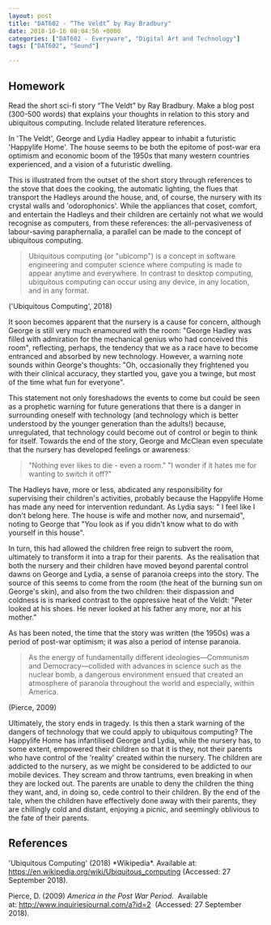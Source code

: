 ```yaml
---
layout: post
title: "DAT602 - “The Veldt” by Ray Bradbury"
date: 2018-10-16 08:04:56 +0000
categories: ["DAT602 - Everyware", "Digital Art and Technology"]
tags: ["DAT602", "Sound"]

---
```

## Homework

Read the short sci-fi story “The Veldt” by Ray Bradbury. Make a blog post (300-500 words) that explains your thoughts in relation to this story and ubiquitous computing. Include related literature references.

In 'The Veldt', George and Lydia Hadley appear to inhabit a futuristic 'Happylife Home'. The house seems to be both the epitome of post-war era optimism and economic boom of the 1950s that many western countries experienced, and a vision of a futuristic dwelling.

This is illustrated from the outset of the short story through references to  the stove that does the cooking, the automatic lighting, the flues that transport the Hadleys around the house, and, of course, the nursery with its crystal walls and 'odorophonics'. While the appliances that coset, comfort, and entertain the Hadleys and their children are certainly not what we would recognise as computers, from these references: the all-pervasiveness of labour-saving paraphernalia, a parallel can be made to the concept of ubiquitous computing.
<blockquote>Ubiquitous computing (or "ubicomp") is a concept in software engineering and computer science where computing is made to appear anytime and everywhere. In contrast to desktop computing, ubiquitous computing can occur using any device, in any location, and in any format.</blockquote>
('Ubiquitous Computing', 2018)

It soon becomes apparent that the nursery is a cause for concern, although George is still very much enamoured with the room: "George Hadley was filled with admiration for the mechanical genius who had conceived this room", reflecting, perhaps, the tendency that we as a race have to become entranced and absorbed by new technology. However, a warning note sounds within George's thoughts: "Oh, occasionally they frightened you with their clinical accuracy, they startled you, gave you a twinge, but most of the time what fun for everyone".

This statement not only foreshadows the events to come but could be seen as a prophetic warning for future generations that there is a danger in surrounding oneself with technology (and technology which is better understood by the younger generation than the adults!) because, unregulated, that technology could become out of control or begin to think for itself. Towards the end of the story, George and McClean even speculate that the nursery has developed feelings or awareness:
<blockquote>"Nothing ever likes to die - even a room." "I wonder if it hates me for wanting to switch it off?"</blockquote>
The Hadleys have, more or less, abdicated any responsibility for supervising their children's activities, probably because the Happylife Home has made any need for intervention redundant. As Lydia says: " I feel like I don't belong here. The house is wife and mother now, and nursemaid", noting to George that "You look as if you didn't know what to do with yourself in this house".

In turn, this had allowed the children free reign to subvert the room, ultimately to transform it into a trap for their parents.  As the realisation that both the nursery and their children have moved beyond parental control dawns on George and Lydia, a sense of paranoia creeps into the story. The source of this seems to come from the room (the heat of the burning sun on George's skin), and also from the two children: their dispassion and coldness is is marked contrast to the oppressive heat of the Veldt: "Peter looked at his shoes. He never looked at his father any more, nor at his mother."

As has been noted, the time that the story was written (the 1950s) was a period of post-war optimism; it was also a period of intense paranoia.
<blockquote>As the energy of fundamentally different ideologies—Communism and Democracy—collided with advances in science such as the nuclear bomb, a dangerous environment ensued that created an atmosphere of paranoia throughout the world and especially, within America.</blockquote>
(Pierce, 2009)

Ultimately, the story ends in tragedy. Is this then a stark warning of the dangers of technology that we could apply to ubiquitous computing? The Happylife Home has infantilised George and Lydia, while the nursery has, to some extent, empowered their children so that it is they, not their parents who have control of the 'reality' created within the nursery. The children are addicted to the nursery, as we might be considered to be addicted to our mobile devices. They scream and throw tantrums, even breaking in when they are locked out. The parents are unable to deny the children the thing they want, and, in doing so, cede control to their children. By the end of the tale, when the children have effectively done away with their parents, they are chillingly cold and distant, enjoying a picnic, and seemingly oblivious to the fate of their parents.
<h2>References</h2>
'Ubiquitous Computing' (2018) *Wikipedia*. Available at: <a href="https://en.wikipedia.org/wiki/Ubiquitous_computing">https://en.wikipedia.org/wiki/Ubiquitous_computing</a> (Accessed: 27 September 2018).

Pierce, D. (2009) *America in the Post War Period*.  Available at: <a href="http://www.inquiriesjournal.com/a?id=2">http://www.inquiriesjournal.com/a?id=2</a>  (Accessed: 27 September 2018).